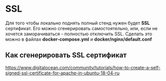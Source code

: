 # SSL
Для того чтобы локально поднять полный стенд нужен будет
**SSL** сертификат. Его можно сгенерировать самостоятельно,
или, если не хочется заморачиваться - полностью отключить SSL.
Сделать это можно в файлах **docker-compose.yml** и **docker/nginx/default.conf**

## Как сгенерировать SSL сертификат
https://www.digitalocean.com/community/tutorials/how-to-create-a-self-signed-ssl-certificate-for-apache-in-ubuntu-18-04-ru
